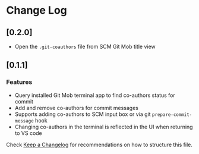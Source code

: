 # Change Log

## [0.2.0]

- Open the `.git-coauthors` file from SCM Git Mob title view

## [0.1.1]

### Features

- Query installed Git Mob terminal app to find co-authors status for commit
- Add and remove co-authors for commit messages
- Supports adding co-authors to SCM input box or via git `prepare-commit-message` hook
- Changing co-authors in the terminal is reflected in the UI when returning to VS code

Check [Keep a Changelog](http://keepachangelog.com/) for recommendations on how to structure this file.
